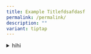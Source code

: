 ```yaml
---
title: Example Titlefdsafdasf
permalink: /permalink/
description: ""
variant: tiptap
---
```

<div data-type="detailGroup" class="isomer-accordion-group isomer-accordion isomer-accordion-white">
<details class="isomer-details">
<summary>hihi</summary>
<div data-type="detailsContent" class="isomer-details-content">
<p>new edit</p>
</div>
</details>
</div>
<p></p>